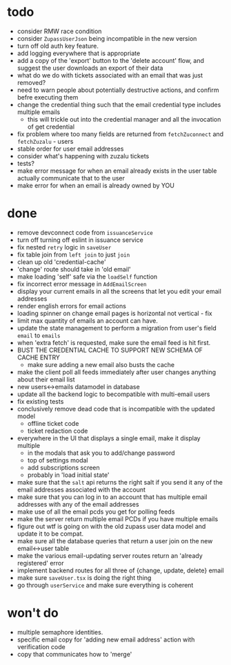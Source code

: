 # todo

- consider RMW race condition
- consider `ZupassUserJson` being incompatible in the new version
- turn off old auth key feature.
- add logging everywhere that is appropriate
- add a copy of the 'export' button to the 'delete account' flow, and suggest the user downloads an export of their data
- what do we do with tickets associated with an email that was just removed?
- need to warn people about potentially destructive actions, and confirm befre executing them
- change the credential thing such that the email credential type includes multiple emails
  - this will trickle out into the credential manager and all the invocation of get credential
- fix problem where too many fields are returned from `fetchZuconnect` and `fetchZuzalu` - users
- stable order for user email addresses
- consider what's happening with zuzalu tickets
- tests?
- make error message for when an email already exists in the user table actually communicate that to the user
- make error for when an email is already owned by YOU

# done

- remove devconnect code from `issuanceService`
- turn off turning off eslint in issuance service
- fix nested `retry` logic in `saveUser`
- fix table join from `left join` to just `join`
- clean up old 'credential-cache'
- 'change' route should take in 'old email'
- make loading 'self' safe via the `loadSelf` function
- fix incorrect error message in `AddEmailScreen`
- display your current emails in all the screens that let you edit your email addresses
- render english errors for email actions
- loading spinner on change email pages is horizontal not vertical - fix
- limit max quantity of emails an account can have.
- update the state management to perform a migration from user's field `email` to `emails`
- when 'extra fetch' is requested, make sure the email feed is hit first.
- BUST THE CREDENTIAL CACHE TO SUPPORT NEW SCHEMA OF CACHE ENTRY
  - make sure adding a new email also busts the cache
- make the client poll all feeds immediately after user changes anything about their email list
- new users<->emails datamodel in database
- update all the backend logic to becompatible with multi-email users
- fix existing tests
- conclusively remove dead code that is incompatible with the updated model
  - offline ticket code
  - ticket redaction code
- everywhere in the UI that displays a single email, make it display multiple
  - in the modals that ask you to add/change password
  - top of settings modal
  - add subscriptions screen
  - probably in 'load initial state'
- make sure that the `salt` api returns the right salt if you send it any of the email addresses associated with the account
- make sure that you can log in to an account that has multiple email addresses with any of the email addresses
- make use of all the email pcds you get for polling feeds
- make the server return multiple email PCDs if you have multiple emails
- figure out wtf is going on with the old zupass user data model and update it to be compat.
- make sure all the database queries that return a user join on the new email<->user table
- make the various email-updating server routes return an 'already registered' error
- implement backend routes for all three of {change, update, delete} email
- make sure `saveUser.tsx` is doing the right thing
- go through `userService` and make sure everything is coherent

# won't do

- multiple semaphore identities.
- specific email copy for 'adding new email address' action with verification code
- copy that communicates how to 'merge'
